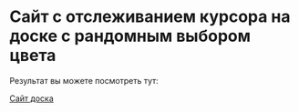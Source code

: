 # Сайт с отслеживанием курсора на доске с рандомным выбором цвета

Результат вы можете посмотреть тут:

[Сайт доска](https://zykovvv.github.io/Board/)
